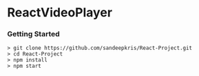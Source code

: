 # ReactVideoPlayer


### Getting Started

```
> git clone https://github.com/sandeepkris/React-Project.git
> cd React-Project
> npm install
> npm start
```
